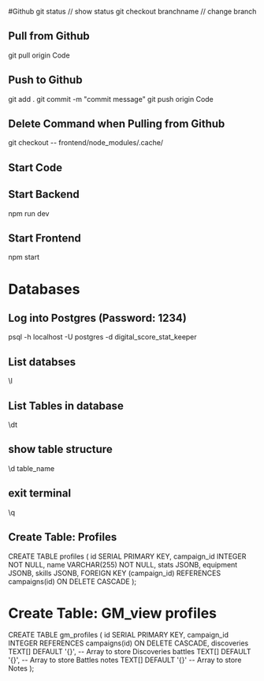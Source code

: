 #Github
git status // show status
git checkout branchname // change branch
## Pull from Github
git pull origin Code
## Push to Github
git add .
git commit -m "commit message"
git push origin Code

## Delete Command when Pulling from Github
git checkout -- frontend/node_modules/.cache/

## Start Code
## Start Backend
npm run dev
## Start Frontend
npm start

# Databases
## Log into Postgres (Password: 1234)
psql -h localhost -U postgres -d digital_score_stat_keeper
## List databses
\l
## List Tables in database
\dt
## show table structure
\d table_name
## exit terminal
\q

## Create Table: Profiles
CREATE TABLE profiles (
  id SERIAL PRIMARY KEY,
  campaign_id INTEGER NOT NULL,
  name VARCHAR(255) NOT NULL,
  stats JSONB,
  equipment JSONB,
  skills JSONB,
  FOREIGN KEY (campaign_id) REFERENCES campaigns(id) ON DELETE CASCADE
);
# Create Table: GM_view profiles
CREATE TABLE gm_profiles (
  id SERIAL PRIMARY KEY,
  campaign_id INTEGER REFERENCES campaigns(id) ON DELETE CASCADE,
  discoveries TEXT[] DEFAULT '{}',  -- Array to store Discoveries
  battles TEXT[] DEFAULT '{}',      -- Array to store Battles
  notes TEXT[] DEFAULT '{}'        -- Array to store Notes
);

